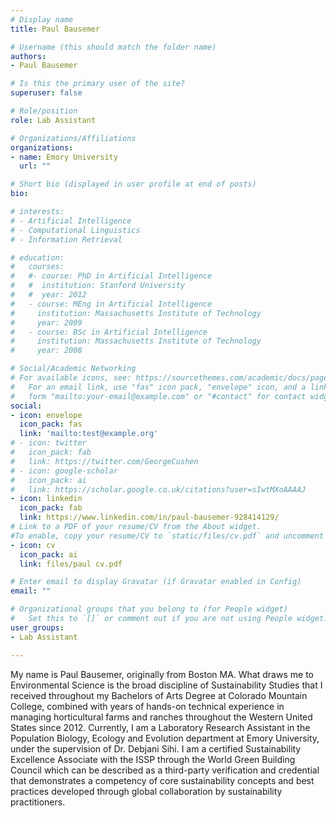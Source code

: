 ```yaml
---
# Display name
title: Paul Bausemer

# Username (this should match the folder name)
authors:
- Paul Bausemer

# Is this the primary user of the site?
superuser: false

# Role/position
role: Lab Assistant

# Organizations/Affiliations
organizations:
- name: Emory University
  url: ""

# Short bio (displayed in user profile at end of posts)
bio: 

# interests:
# - Artificial Intelligence
# - Computational Linguistics
# - Information Retrieval

# education:
#   courses:
#   #- course: PhD in Artificial Intelligence
#   #  institution: Stanford University
#   #  year: 2012
#   - course: MEng in Artificial Intelligence
#     institution: Massachusetts Institute of Technology
#     year: 2009
#   - course: BSc in Artificial Intelligence
#     institution: Massachusetts Institute of Technology
#     year: 2008

# Social/Academic Networking
# For available icons, see: https://sourcethemes.com/academic/docs/page-builder/#icons
#   For an email link, use "fas" icon pack, "envelope" icon, and a link in the
#   form "mailto:your-email@example.com" or "#contact" for contact widget.
social:
- icon: envelope
  icon_pack: fas
  link: 'mailto:test@example.org'
# - icon: twitter
#   icon_pack: fab
#   link: https://twitter.com/GeorgeCushen
# - icon: google-scholar
#   icon_pack: ai
#   link: https://scholar.google.co.uk/citations?user=sIwtMXoAAAAJ
- icon: linkedin
  icon_pack: fab
  link: https://www.linkedin.com/in/paul-bausemer-928414129/
# Link to a PDF of your resume/CV from the About widget.
#To enable, copy your resume/CV to `static/files/cv.pdf` and uncomment the lines below.
- icon: cv
  icon_pack: ai
  link: files/paul cv.pdf

# Enter email to display Gravatar (if Gravatar enabled in Config)
email: ""

# Organizational groups that you belong to (for People widget)
#   Set this to `[]` or comment out if you are not using People widget.
user_groups:
- Lab Assistant

---
```


My name is Paul Bausemer, originally from Boston MA. What draws me to Environmental Science is the broad discipline of Sustainability Studies that I received throughout my Bachelors of Arts Degree at Colorado Mountain College, combined with years of hands-on technical experience in managing horticultural farms and ranches throughout the Western United States since 2012. Currently, I am a Laboratory Research Assistant in the Population Biology, Ecology and Evolution department at Emory University, under the supervision of Dr. Debjani Sihi. I am a certified Sustainability Excellence Associate with the ISSP through the World Green Building Council which can be described as a third-party verification and credential that demonstrates a competency of core sustainability concepts and best practices developed through global collaboration by sustainability practitioners.  
